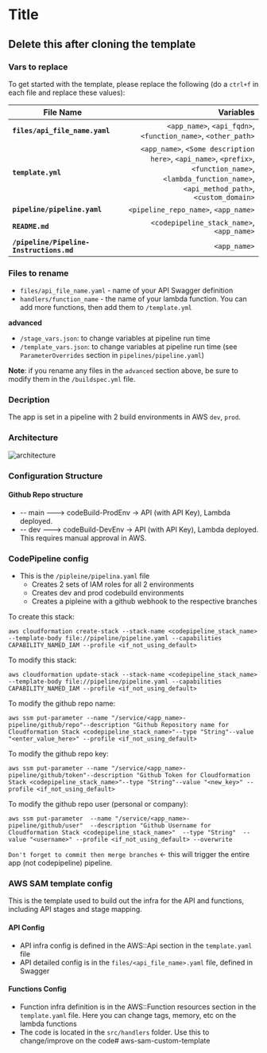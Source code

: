 # Title

## Delete this after cloning the template

### Vars to replace
To get started with the template, please replace the following (do a `ctrl+f` in each file and replace these values):

| File Name     | Variables     |  
| ------------- |-------------:| 
| **`files/api_file_name.yaml`**| `<app_name>`, `<api_fqdn>`, `<function_name>`, `<other_path>`
| **`template.yml`**| `<app_name>`, `<Some description here>`, `<api_name>`, `<prefix>`, `<function_name>`, `<lambda_function_name>`, `<api_method_path>`, `<custom_domain>`
| **`pipeline/pipeline.yaml`**| `<pipeline_repo_name>`, `<app_name>`
| **`README.md`**| `<codepipeline_stack_name>`, `<app_name>`
| **`/pipeline/Pipeline-Instructions.md`**| `<app_name>`

### Files to rename
* `files/api_file_name.yaml` - name of your API Swagger definition
* `handlers/function_name` - the name of your lambda function. You can add more functions, then add them to `/template.yml`

**advanced**
* `/stage_vars.json`: to change variables at pipeline run time
* `/template_vars.json`: to change variables at pipeline run time (see `ParameterOverrides` section in `pipelines/pipeline.yaml`)

**Note**: if you rename any files in the `advanced` section above, be sure to modify them in the `/buildspec.yml` file.

### Decription

The app is set in a pipeline with 2 build environments in AWS `dev`, `prod`.

### Architecture
![architecture](arch_image.png)

### Configuration Structure

#### Github Repo structure

- -- main ---> codeBuild-ProdEnv -> API (with API Key), Lambda deployed.
- -- dev ---> codeBuild-DevEnv -> API (with API Key), Lambda deployed. This requires manual approval in AWS.

### CodePipeline config

- This is the `/pipleine/pipelina.yaml` file
    - Creates 2 sets of IAM roles for all 2 environments
    - Creates dev and prod codebuild environments
    - Creates a pipleine with a github webhook to the respective branches


To create this stack:
```
aws cloudformation create-stack --stack-name <codepipeline_stack_name> --template-body file://pipeline/pipeline.yaml --capabilities CAPABILITY_NAMED_IAM --profile <if_not_using_default>

```

To modify this stack:
```
aws cloudformation update-stack --stack-name <codepipeline_stack_name> --template-body file://pipeline/pipeline.yaml --capabilities CAPABILITY_NAMED_IAM --profile <if_not_using_default>

```
To modify the github repo name:
```
aws ssm put-parameter --name "/service/<app_name>-pipeline/github/repo"--description "Github Repository name for Cloudformation Stack <codepipeline_stack_name>"--type "String"--value "<enter_value_here>" --profile <if_not_using_default>
```
To modify the github repo key:
```
aws ssm put-parameter --name "/service/<app_name>-pipeline/github/token"--description "Github Token for Cloudformation Stack <codepipeline_stack_name>"--type "String"--value "<new_key>" --profile <if_not_using_default>
```
To modify the github repo user (personal or company):
```
aws ssm put-parameter  --name "/service/<app_name>-pipeline/github/user"  --description "Github Username for Cloudformation Stack <codepipeline_stack_name>"  --type "String"  --value "<username>" --profile <if_not_using_default> --overwrite
```
`Don't forget to commit then merge branches` <- this will trigger the entire app (not codepipeline) pipeline.

### AWS SAM template config

This is the template used to build out the infra for the API and functions, including API stages and stage mapping.

#### API Config
- API infra config is defined in the AWS::Api section in the `template.yaml` file
- API detailed config is in the `files/<api_file_name>.yaml` file, defined in Swagger

#### Functions Config
- Function infra definition is in the AWS::Function resources section in the `template.yaml` file. Here you can change tags, memory, etc on the lambda functions
- The code is located in the `src/handlers` folder. Use this to change/improve on the code#   a w s - s a m - c u s t o m - t e m p l a t e  
 